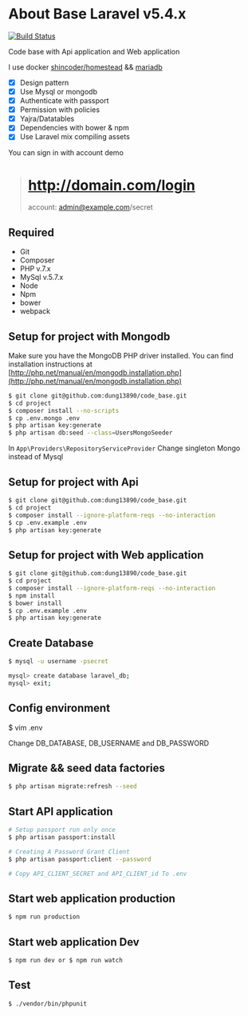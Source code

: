 # About Base Laravel v5.4.x

[![Build Status](https://api.travis-ci.org/dung13890/code_base.svg)](https://travis-ci.org/dung13890/code_base)

Code base with Api application and Web application

I use docker [shincoder/homestead](https://hub.docker.com/r/shincoder/homestead) && [mariadb](https://hub.docker.com/_/mariadb)

- [x] Design pattern
- [x] Use Mysql or mongodb
- [x] Authenticate with passport
- [x] Permission with policies
- [x] Yajra/Datatables
- [x] Dependencies with bower & npm
- [x] Use Laravel mix compiling assets

You can sign in with account demo

>   # http://domain.com/login
>    account: admin@example.com/secret

## Required

 - Git
 - Composer
 - PHP v.7.x
 - MySql v.5.7.x
 - Node
 - Npm
 - bower
 - webpack

## Setup for project with Mongodb

Make sure you have the MongoDB PHP driver installed. You can find installation instructions at 
[http://php.net/manual/en/mongodb.installation.php](http://php.net/manual/en/mongodb.installation.php)

```sh
$ git clone git@github.com:dung13890/code_base.git
$ cd project
$ composer install --no-scripts
$ cp .env.mongo .env
$ php artisan key:generate
$ php artisan db:seed --class=UsersMongoSeeder
```
In `App\Providers\RepositoryServiceProvider` Change singleton Mongo instead of Mysql

## Setup for project with Api

```sh
$ git clone git@github.com:dung13890/code_base.git
$ cd project
$ composer install --ignore-platform-reqs --no-interaction
$ cp .env.example .env
$ php artisan key:generate
```

## Setup for project with Web application

```sh
$ git clone git@github.com:dung13890/code_base.git
$ cd project
$ composer install --ignore-platform-reqs --no-interaction
$ npm install
$ bower install
$ cp .env.example .env
$ php artisan key:generate
```

## Create Database 

```sh
$ mysql -u username -psecret

mysql> create database laravel_db;
mysql> exit;
```
## Config environment
$ vim .env

Change DB_DATABASE, DB_USERNAME and DB_PASSWORD

## Migrate && seed data factories

```sh
$ php artisan migrate:refresh --seed
```

## Start API application

```sh
# Setup passport run only once
$ php artisan passport:install

# Creating A Password Grant Client
$ php artisan passport:client --password

# Copy API_CLIENT_SECRET and API_CLIENT_id To .env
```

## Start web application production

```sh
$ npm run production
```

## Start web application Dev

```sh
$ npm run dev or $ npm run watch
```

## Test

```sh
$ ./vendor/bin/phpunit
```
